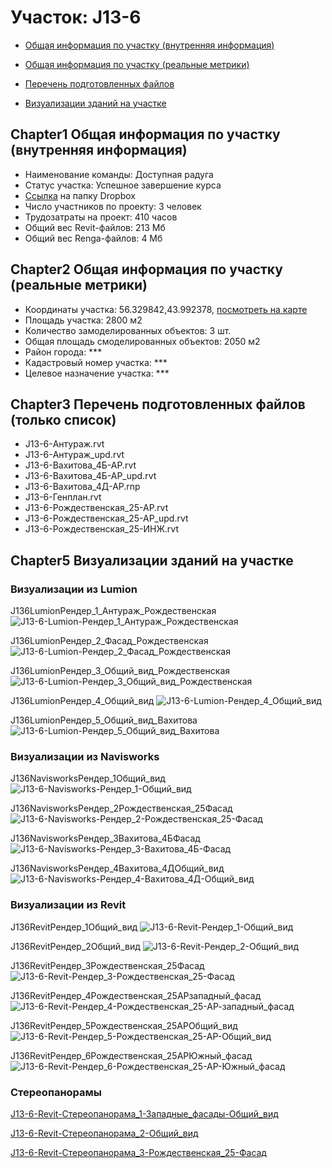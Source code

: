 # Участок: J13-6

* [Общая информация по участку (внутренняя информация)](#Chapter1)

* [Общая информация по участку (реальные метрики)](#Chapter2)

* [Перечень подготовленных файлов](#Chapter3)

* [Визуализации зданий на участке](#Chapter5)

## <a id="test">Chapter1</a> Общая информация по участку (внутренняя информация)
+ Наименование команды: Доступная радуга
+ Статус участка: Успешное завершение курса
+ [Ссылка](https://www.dropbox.com/sh/wvvgv1nw1iqred9/AADx9dexJfg57EZlQLM9haqpa/J13_6?dl=0) на папку Dropbox
+ Число участников по проекту: 3 человек
+ Трудозатраты на проект: 410 часов
+ Общий вес Revit-файлов: 213 Мб
+ Общий вес Renga-файлов: 4 Мб
## <a id="test">Chapter2</a> Общая информация по участку (реальные метрики)
+ Координаты участка: 56.329842,43.992378, [посмотреть на карте](https://yandex.ru/maps/47/nizhny-novgorod/?ll=56.329842%2C43.992378&z=19)
+ Площадь участка: 2800 м2
+ Количество замоделированных объектов: 3 шт.
+ Общая площадь смоделированных объектов: 2050 м2
+ Район города: *** 
+ Кадастровый номер участка: *** 
+ Целевое назначение участка: *** 
## <a id="test">Chapter3</a> Перечень подготовленных файлов (только список)
+ J13-6-Антураж.rvt
+ J13-6-Антураж_upd.rvt
+ J13-6-Вахитова_4Б-АР.rvt
+ J13-6-Вахитова_4Б-АР_upd.rvt
+ J13-6-Вахитова_4Д-АР.rnp
+ J13-6-Генплан.rvt
+ J13-6-Рождественская_25-АР.rvt
+ J13-6-Рождественская_25-АР_upd.rvt
+ J13-6-Рождественская_25-ИНЖ.rvt
## <a id="test">Chapter5</a> Визуализации зданий на участке
### Визуализации из Lumion
J136LumionРендер_1_Антураж_Рождественская
![J13-6-Lumion-Рендер_1_Антураж_Рождественская](/Images/J13_6/J13-6-Lumion-Рендер_1_Антураж_Рождественская_Compressed.jpg)

J136LumionРендер_2_Фасад_Рождественская
![J13-6-Lumion-Рендер_2_Фасад_Рождественская](/Images/J13_6/J13-6-Lumion-Рендер_2_Фасад_Рождественская_Compressed.jpg)

J136LumionРендер_3_Общий_вид_Рождественская
![J13-6-Lumion-Рендер_3_Общий_вид_Рождественская](/Images/J13_6/J13-6-Lumion-Рендер_3_Общий_вид_Рождественская_Compressed.jpg)

J136LumionРендер_4_Общий_вид
![J13-6-Lumion-Рендер_4_Общий_вид](/Images/J13_6/J13-6-Lumion-Рендер_4_Общий_вид_Compressed.jpg)

J136LumionРендер_5_Общий_вид_Вахитова
![J13-6-Lumion-Рендер_5_Общий_вид_Вахитова](/Images/J13_6/J13-6-Lumion-Рендер_5_Общий_вид_Вахитова_Compressed.jpg)

### Визуализации из Navisworks
J136NavisworksРендер_1Общий_вид
![J13-6-Navisworks-Рендер_1-Общий_вид](/Images/J13_6/J13-6-Navisworks-Рендер_1-Общий_вид_Compressed.jpg)

J136NavisworksРендер_2Рождественская_25Фасад
![J13-6-Navisworks-Рендер_2-Рождественская_25-Фасад](/Images/J13_6/J13-6-Navisworks-Рендер_2-Рождественская_25-Фасад_Compressed.jpg)

J136NavisworksРендер_3Вахитова_4БФасад
![J13-6-Navisworks-Рендер_3-Вахитова_4Б-Фасад](/Images/J13_6/J13-6-Navisworks-Рендер_3-Вахитова_4Б-Фасад_Compressed.jpg)

J136NavisworksРендер_4Вахитова_4ДОбщий_вид
![J13-6-Navisworks-Рендер_4-Вахитова_4Д-Общий_вид](/Images/J13_6/J13-6-Navisworks-Рендер_4-Вахитова_4Д-Общий_вид_Compressed.jpg)

### Визуализации из Revit
J136RevitРендер_1Общий_вид
![J13-6-Revit-Рендер_1-Общий_вид](/Images/J13_6/J13-6-Revit-Рендер_1-Общий_вид_Compressed.jpg)

J136RevitРендер_2Общий_вид
![J13-6-Revit-Рендер_2-Общий_вид](/Images/J13_6/J13-6-Revit-Рендер_2-Общий_вид_Compressed.jpg)

J136RevitРендер_3Рождественская_25Фасад
![J13-6-Revit-Рендер_3-Рождественская_25-Фасад](/Images/J13_6/J13-6-Revit-Рендер_3-Рождественская_25-Фасад_Compressed.jpg)

J136RevitРендер_4Рождественская_25АРзападный_фасад
![J13-6-Revit-Рендер_4-Рождественская_25-АР-западный_фасад](/Images/J13_6/J13-6-Revit-Рендер_4-Рождественская_25-АР-западный_фасад_Compressed.jpg)

J136RevitРендер_5Рождественская_25АРОбщий_вид
![J13-6-Revit-Рендер_5-Рождественская_25-АР-Общий_вид](/Images/J13_6/J13-6-Revit-Рендер_5-Рождественская_25-АР-Общий_вид_Compressed.jpg)

J136RevitРендер_6Рождественская_25АРЮжный_фасад
![J13-6-Revit-Рендер_6-Рождественская_25-АР-Южный_фасад](/Images/J13_6/J13-6-Revit-Рендер_6-Рождественская_25-АР-Южный_фасад_Compressed.jpg)

### Стереопанорамы
[J13-6-Revit-Стереопанорама_1-Западные_фасады-Общий_вид](https://pano.autodesk.com/pano.html?url=jpgs/739a7e83-25ee-4ca2-bac7-595be3ffe985&version=2)

[J13-6-Revit-Стереопанорама_2-Общий_вид](https://pano.autodesk.com/pano.html?url=jpgs/89fa1c76-5f62-4dfe-9c32-f5caf556fb58&version=2)

[J13-6-Revit-Стереопанорама_3-Рождественская_25-Фасад](https://pano.autodesk.com/pano.html?url=jpgs/805198e2-c66d-4253-b02d-d32955dc19a7&version=2)

